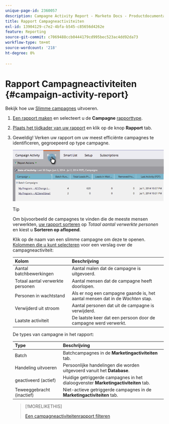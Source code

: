 ```yaml
---
unique-page-id: 2360057
description: Campagne Activity Report - Marketo Docs - Productdocumentatie
title: Rapport Campagneactiviteiten
exl-id: 13904129-c7e2-4bfa-b545-c85656d4262e
feature: Reporting
source-git-commit: c7069488ccb0444179cd995bec523ac4dd92da73
workflow-type: tm+mt
source-wordcount: '218'
ht-degree: 0%

---
```


# Rapport Campagneactiviteiten {#campaign-activity-report}

Bekijk hoe uw [Slimme campagnes](/help/marketo/product-docs/core-marketo-concepts/smart-campaigns/creating-a-smart-campaign/understanding-batch-and-trigger-smart-campaigns.md) uitvoeren.

1. [Een rapport maken](/help/marketo/product-docs/reporting/basic-reporting/creating-reports/create-a-report-in-a-program.md) en selecteert u de **Campagne** [rapporttype](/help/marketo/product-docs/reporting/basic-reporting/report-types/report-type-overview.md).

1. [Plaats het tijdkader van uw rapport](/help/marketo/product-docs/reporting/basic-reporting/editing-reports/change-a-report-time-frame.md) en klik op de knop **Rapport** tab.

1. Geweldig! Verken uw rapport om uw meest efficiënte campagnes te identificeren, gegroepeerd op type campagne.

   ![](assets/campaign-activity-report-1.png)

   >[!TIP]
   >
   >Om bijvoorbeeld de campagnes te vinden die de meeste mensen verwerkten, [uw rapport sorteren](/help/marketo/product-docs/reporting/basic-reporting/editing-reports/sort-report-on-columns.md) op _Totaal aantal verwerkte personen_ en kiest u **Sorteren op aflopend**.

   Klik op de naam van een slimme campagne om deze te openen.  [Kolommen die u kunt selecteren](/help/marketo/product-docs/reporting/basic-reporting/editing-reports/select-report-columns.md) voor een verslag over de campagneactiviteit:

   | Kolom | Beschrijving |
   |---|---|
   | Aantal batchbewerkingen | Aantal malen dat de campagne is uitgevoerd. |
   | Totaal aantal verwerkte personen | Aantal mensen dat de campagne heeft doorlopen. |
   | Personen in wachtstand | Als er nog een campagne gaande is, het aantal mensen dat in de *Wachten* stap. |
   | Verwijderd uit stroom | Aantal personen dat uit de campagne is verwijderd. |
   | Laatste activiteit | De laatste keer dat een persoon door de campagne werd verwerkt. |

   De types van campagne in het rapport:

   | Type | Beschrijving |
   |---|---|
   | Batch | Batchcampagnes in de **Marketingactiviteiten** tab. |
   | Handeling uitvoeren | Persoonlijke handelingen die worden uitgevoerd vanuit het **Database**. |
   | geactiveerd (actief) | Huidige getriggerde campagnes in het dialoogvenster **Marketingactiviteiten** tab. |
   | Teweeggebracht (inactief) | Niet-actieve getriggerde campagnes in de **Marketingactiviteiten** tab. |

   >[!MORELIKETHIS]
   >
   >[Een campagneactiviteitenrapport filteren](/help/marketo/product-docs/reporting/basic-reporting/report-activity/filter-a-campaign-activity-report.md)
